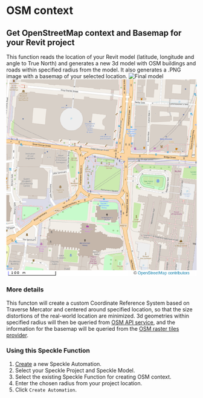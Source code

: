 
# OSM context

## Get OpenStreetMap context and Basemap for your Revit project

This function reads the location of your Revit model (latitude, longitude and angle to True North) and generates a new 
3d model with OSM buildings and roads within specified radius from the model. It also generates a .PNG image with a basemap 
of your selected location. 
![Final model](/assets/sample_result.gif)
![Final basemap](/assets/sample_basemap.png)


### More details
This functon will create a custom Coordinate Reference System based on Traverse Mercator and centered around specified location, 
so that the size distortions of the real-world location are minimized. 3d geometries within specified radius will then be queried from 
[OSM API service](https://wiki.openstreetmap.org/wiki/Overpass_API), and the information for the basemap will be queried from the [OSM raster tiles provider](https://wiki.openstreetmap.org/wiki/Raster_tile_providers). 


### Using this Speckle Function

1. [Create](https://automate.speckle.dev/) a new Speckle Automation.
1. Select your Speckle Project and Speckle Model.
1. Select the existing Speckle Function for creating OSM context.
1. Enter the chosen radius from your project location.
1. Click `Create Automation`.

